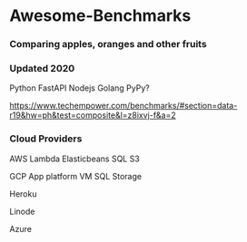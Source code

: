 # Awesome-Benchmarks

### Comparing apples, oranges and other fruits

### Updated 2020

Python
FastAPI
Nodejs
Golang
PyPy?

https://www.techempower.com/benchmarks/#section=data-r19&hw=ph&test=composite&l=z8ixvj-f&a=2

### Cloud Providers

AWS
Lambda
Elasticbeans
SQL
S3

GCP
App platform
VM
SQL
Storage

Heroku

Linode

Azure


